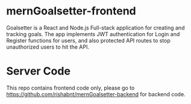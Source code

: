 # mernGoalsetter-frontend
Goalsetter is a React and Node.js Full-stack application for creating and tracking goals. The app implements JWT authentication for Login and Register functions for users, and also protected API routes to stop unauthorized users to hit the API. 

# Server Code
This repo contains frontend code only, please go to https://github.com/rishabnt/mernGoalsetter-backend for backend code.
